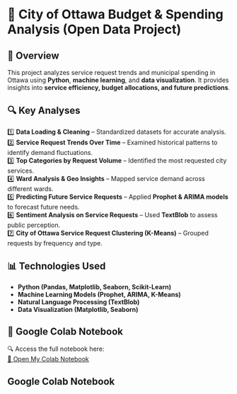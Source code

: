 # 📌 City of Ottawa Budget & Spending Analysis (Open Data Project)

## 🎯 **Overview**
This project analyzes service request trends and municipal spending in Ottawa using **Python**, **machine learning**, and **data visualization**. It provides insights into **service efficiency, budget allocations, and future predictions**.

## 🔍 **Key Analyses**
1️⃣ **Data Loading & Cleaning** – Standardized datasets for accurate analysis.  
2️⃣ **Service Request Trends Over Time** – Examined historical patterns to identify demand fluctuations.  
3️⃣ **Top Categories by Request Volume** – Identified the most requested city services.  
4️⃣ **Ward Analysis & Geo Insights** – Mapped service demand across different wards.  
5️⃣ **Predicting Future Service Requests** – Applied **Prophet & ARIMA models** to forecast future needs.  
6️⃣ **Sentiment Analysis on Service Requests** – Used **TextBlob** to assess public perception.  
7️⃣ **City of Ottawa Service Request Clustering (K-Means)** – Grouped requests by frequency and type.  

## 📊 **Technologies Used**
- **Python (Pandas, Matplotlib, Seaborn, Scikit-Learn)**
- **Machine Learning Models (Prophet, ARIMA, K-Means)**
- **Natural Language Processing (TextBlob)**
- **Data Visualization (Matplotlib, Seaborn)**

## 🔗 Google Colab Notebook  
🔍 Access the full notebook here:  
[📄 Open My Colab Notebook](City_of_Ottawa_Budget_&_Spending_Analysis.ipynb) 
## Google Colab Notebook  
